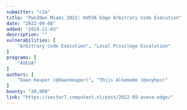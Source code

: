 ```yaml
---
submitter: "c2a"
title: "Pwn2Own Miami 2022: AVEVA Edge Arbitrary Code Execution"
date: "2022-09-08"
added: "2024-11-03"
description: ""
vulnerabilities: [
    "Arbitrary Code Execution", "Local Privilege Escalation"
]
programs: [
    "AVEVA"
]
authors: [
    "Daan Keuper (@daankeuper)", "Thijs Alkemade (@xnyhps)"
]
bounty: "20,000"
link: "https://sector7.computest.nl/post/2022-09-aveva-edge/"
---
```




